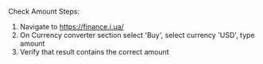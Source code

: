 Check Amount 
Steps:
1. Navigate to https://finance.i.ua/
2. On Currency converter section select 'Buy', select currency 'USD', type amount
2. Verify that result contains the correct amount
